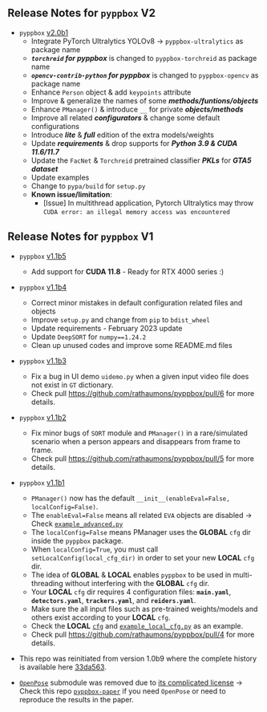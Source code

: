 ## Release Notes for **`pyppbox` V2**

* `pyppbox` [v2.0b1](https://github.com/rathaumons/pyppbox/tree/v2.0b1) <!-- - [-------](https://github.com/rathaumons/pyppbox/commit/-------) -->
  - Integrate PyTorch Ultralytics YOLOv8 -> `pyppbox-ultralytics` as package name
  - ***`torchreid` for pyppbox*** is changed to `pyppbox-torchreid` as package name
  - ***`opencv-contrib-python` for pyppbox*** is changed to `pyppbox-opencv` as package name
  - Enhance `Person` object & add `keypoints` attribute
  - Improve & generalize the names of some ***methods/funtions/objects***
  - Enhance `PManager()` & introduce `__` for private ***objects/methods***
  - Improve all related ***configurators*** & change some default configurations
  - Introduce ***lite*** & ***full*** edition of the extra models/weights
  - Update ***requirements*** & drop supports for ***Python 3.9 & CUDA 11.6/11.7***
  - Update the `FacNet` & `Torchreid` pretrained classifier ***PKLs*** for ***GTA5 dataset***
  - Update examples
  - Change to `pypa/build` for `setup.py`
  - **Known issue/limitation**: 
    - [Issue] In multithread application, Pytorch Ultralytics may throw `CUDA error: an illegal memory access was encountered`

## Release Notes for **`pyppbox` V1**

* `pyppbox` [v1.1b5](https://github.com/rathaumons/pyppbox/tree/v1.1b5) <!-- - [9f119f8](https://github.com/rathaumons/pyppbox/commit/9f119f8b31ff49fef13f44619655a35afbc2c27b) -->
  - Add support for **CUDA 11.8** -  Ready for RTX 4000 series :)

* `pyppbox` [v1.1b4](https://github.com/rathaumons/pyppbox/tree/v1.1b4) <!-- - [ba9b925](https://github.com/rathaumons/pyppbox/commit/ba9b925d838b2891240343b24de9d2ad9b8e63eb) -->
  - Correct minor mistakes in default configuration related files and objects
  - Improve `setup.py` and change from `pip` to `bdist_wheel`
  - Update requirements - February 2023 update
  - Update `DeepSORT` for `numpy==1.24.2`
  - Clean up unused codes and improve some README.md files

* `pyppbox` [v1.1b3](https://github.com/rathaumons/pyppbox/tree/v1.1b3) <!-- - [a4dc5ea](https://github.com/rathaumons/pyppbox/commit/a4dc5eaf190db68b2e877f56827dc8a9d776ae33) -->
  - Fix a bug in UI demo `uidemo.py` when a given input video file does not exist in `GT` dictionary.
  - Check pull https://github.com/rathaumons/pyppbox/pull/6 for more details.

* `pyppbox` [v1.1b2](https://github.com/rathaumons/pyppbox/tree/v1.1b2) <!-- - [da311c4](https://github.com/rathaumons/pyppbox/commit/da311c40aae5689d3516c43bcce57b2c5f5a10c2) -->
  - Fix minor bugs of `SORT` module and `PManager()` in a rare/simulated scenario when a person appears and disappears from frame to frame.
  - Check pull https://github.com/rathaumons/pyppbox/pull/5 for more details.

* `pyppbox` [v1.1b1](https://github.com/rathaumons/pyppbox/tree/v1.1b1) <!-- - [bedb41f](https://github.com/rathaumons/pyppbox/commit/bedb41f5f755c4eb82e663a22f83728ed2145c5a) -->
  - `PManager()` now has the default `__init__(enableEval=False, localConfig=False)`.
  - The `enableEval=False` means all related `EVA` objects are disabled -> Check [`example_advanced.py`](example_advanced.py)
  - The `localConfig=False` means PManager uses the **GLOBAL** `cfg` dir inside the `pyppbox` package.
  - When `localConfig=True`, you must call `setLocalConfig(local_cfg_dir)` in order to set your new **LOCAL** `cfg` dir.
  - The idea of **GLOBAL** & **LOCAL** enables `pyppbox` to be used in multi-threading without interfering with the **GLOBAL** `cfg` dir.
  - Your **LOCAL** `cfg` dir requires 4 configuration files: **`main.yaml`**, **`detectors.yaml`**, **`trackers.yaml`**, and **`reiders.yaml`**.
  - Make sure the all input files such as pre-trained weights/models and others exist according to your **LOCAL** `cfg`.
  - Check the **LOCAL** [`cfg`](examples/cfg) and [`example_local_cfg.py`](examples/example_local_cfg.py) as an example.
  - Check pull https://github.com/rathaumons/pyppbox/pull/4 for more details.

* This repo was reinitiated from version 1.0b9 where the complete history is available here [33da563](https://github.com/rathaumons/pyppbox/tree/33da56302d27204931337b44d9a6a5adc1eb5257).

* [`OpenPose`](https://github.com/CMU-Perceptual-Computing-Lab/openpose) submodule was removed due to [its complicated license](https://github.com/CMU-Perceptual-Computing-Lab/openpose/blob/master/LICENSE) -> Check this repo [`pyppbox-paper`](https://github.com/rathaumons/pyppbox-paper) if you need `OpenPose` or need to reproduce the results in the paper.
